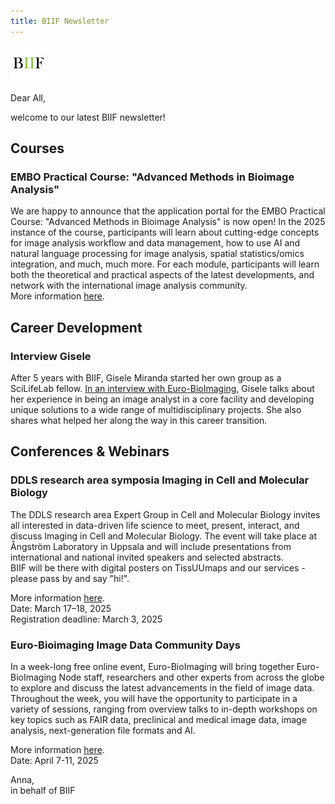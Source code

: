 ```yaml
---
title: BIIF Newsletter
---
```

![BIIF logo](/images/biif_logo_white.png )

Dear All,

welcome to our latest BIIF newsletter!

## Courses
### EMBO Practical Course: "Advanced Methods in Bioimage Analysis"
We are happy to announce that the application portal for the EMBO Practical Course: "Advanced Methods in Bioimage Analysis" is now open! In the 2025 instance of the course, participants will learn about cutting-edge concepts for image analysis workflow and data management, how to use AI and natural language processing for image analysis, spatial statistics/omics integration, and much, much more. For each module, participants will learn both the theoretical and practical aspects of the latest developments, and network with the international image analysis community.  
More information [here](https://www.embl.org/about/info/course-and-conference-office/events/bia25-01/).

## Career Development
### Interview Gisele
After 5 years with BIIF, Gisele Miranda started her own group as a SciLifeLab fellow. [In an interview with Euro-BioImaging](https://www.eurobioimaging.eu/news/from-image-analyst-to-group-leader-gisele-miranda/), Gisele talks about her experience in being an image analyst in a core facility and developing unique solutions to a wide range of multidisciplinary projects. She also shares what helped her along the way in this career transition.

## Conferences & Webinars
### DDLS research area symposia Imaging in Cell and Molecular Biology
The DDLS research area Expert Group in Cell and Molecular Biology invites all interested in data-driven life science to meet, present, interact, and discuss Imaging in Cell and Molecular Biology. The event will take place at Ångström Laboratory in Uppsala and will include presentations from international and national invited speakers and selected abstracts.  
BIIF will be there with digital posters on TissUUmaps and our services - please pass by and say "hi!".  

More information [here](https://www.scilifelab.se/event/imaging-in-cell-and-molecular-biology/).  
Date: March 17–18, 2025  
Registration deadline: March 3, 2025  


### Euro-Bioimaging Image Data Community Days
In a week-long free online event, Euro-BioImaging will bring together Euro-BioImaging Node staff, researchers and other experts from across the globe to explore and discuss the latest advancements in the field of image data. Throughout the week, you will have the opportunity to participate in a variety of sessions, ranging from overview talks to in-depth workshops on key topics such as FAIR data, preclinical and medical image data, image analysis, next-generation file formats and AI. 
  
More information [here](https://www.eurobioimaging.eu/our-events/image-data-events/image-data-community-days/).  
Date: April 7-11, 2025  

Anna,  
in behalf of BIIF
